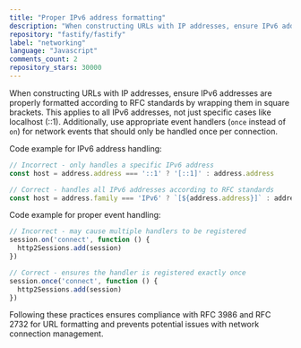 ```yaml
---
title: "Proper IPv6 address formatting"
description: "When constructing URLs with IP addresses, ensure IPv6 addresses are properly formatted according to RFC standards by wrapping them in square brackets. This applies to all IPv6 addresses, not just specific cases like localhost. Additionally, use appropriate event handlers for network events that should only be handled once per connection."
repository: "fastify/fastify"
label: "networking"
language: "Javascript"
comments_count: 2
repository_stars: 30000
---
```


When constructing URLs with IP addresses, ensure IPv6 addresses are properly formatted according to RFC standards by wrapping them in square brackets. This applies to all IPv6 addresses, not just specific cases like localhost (::1). Additionally, use appropriate event handlers (`once` instead of `on`) for network events that should only be handled once per connection.

Code example for IPv6 address handling:
```javascript
// Incorrect - only handles a specific IPv6 address
const host = address.address === '::1' ? '[::1]' : address.address

// Correct - handles all IPv6 addresses according to RFC standards
const host = address.family === 'IPv6' ? `[${address.address}]` : address.address
```

Code example for proper event handling:
```javascript
// Incorrect - may cause multiple handlers to be registered
session.on('connect', function () {
  http2Sessions.add(session)
})

// Correct - ensures the handler is registered exactly once
session.once('connect', function () {
  http2Sessions.add(session)
})
```

Following these practices ensures compliance with RFC 3986 and RFC 2732 for URL formatting and prevents potential issues with network connection management.